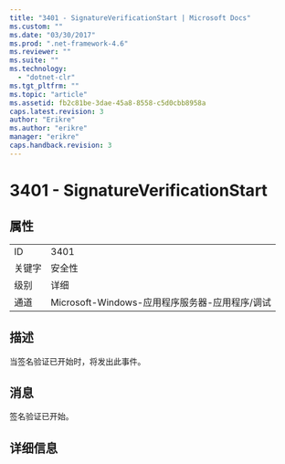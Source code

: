 ```yaml
---
title: "3401 - SignatureVerificationStart | Microsoft Docs"
ms.custom: ""
ms.date: "03/30/2017"
ms.prod: ".net-framework-4.6"
ms.reviewer: ""
ms.suite: ""
ms.technology: 
  - "dotnet-clr"
ms.tgt_pltfrm: ""
ms.topic: "article"
ms.assetid: fb2c81be-3dae-45a8-8558-c5d0cbb8958a
caps.latest.revision: 3
author: "Erikre"
ms.author: "erikre"
manager: "erikre"
caps.handback.revision: 3
---
```

# 3401 - SignatureVerificationStart
## 属性  
  
|||  
|-|-|  
|ID|3401|  
|关键字|安全性|  
|级别|详细|  
|通道|Microsoft\-Windows\-应用程序服务器\-应用程序\/调试|  
  
## 描述  
 当签名验证已开始时，将发出此事件。  
  
## 消息  
 签名验证已开始。  
  
## 详细信息
